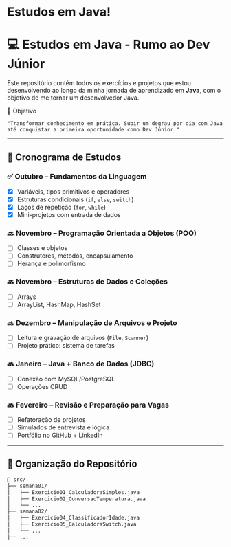 # Estudos em Java!
# 💻 Estudos em Java - Rumo ao Dev Júnior

Este repositório contém todos os exercícios e projetos que estou desenvolvendo ao longo da minha jornada de aprendizado em **Java**, com o objetivo de me tornar um desenvolvedor Java.

📌 Objetivo

    "Transformar conhecimento em prática. Subir um degrau por dia com Java até conquistar a primeira oportunidade como Dev Júnior."

---

## 🚀 Cronograma de Estudos

### ✅ Outubro – Fundamentos da Linguagem
- [x] Variáveis, tipos primitivos e operadores
- [x] Estruturas condicionais (`if`, `else`, `switch`)
- [x] Laços de repetição (`for`, `while`)
- [x] Mini-projetos com entrada de dados

### 🔜 Novembro – Programação Orientada a Objetos (POO)
- [ ] Classes e objetos
- [ ] Construtores, métodos, encapsulamento
- [ ] Herança e polimorfismo

### 🔜 Novembro – Estruturas de Dados e Coleções
- [ ] Arrays
- [ ] ArrayList, HashMap, HashSet

### 🔜 Dezembro – Manipulação de Arquivos e Projeto
- [ ] Leitura e gravação de arquivos (`File`, `Scanner`)
- [ ] Projeto prático: sistema de tarefas

### 🔜 Janeiro – Java + Banco de Dados (JDBC)
- [ ] Conexão com MySQL/PostgreSQL
- [ ] Operações CRUD

### 🔜 Fevereiro – Revisão e Preparação para Vagas
- [ ] Refatoração de projetos
- [ ] Simulados de entrevista e lógica
- [ ] Portfólio no GitHub + LinkedIn

---

## 📂 Organização do Repositório

```bash
📁 src/
├── semana01/
│   ├── Exercicio01_CalculadoraSimples.java
│   ├── Exercicio02_ConversaoTemperatura.java
│   └── ...
├── semana02/
│   ├── Exercicio04_ClassificadorIdade.java
│   ├── Exercicio05_CalculadoraSwitch.java
│   └── ...
├── ...
